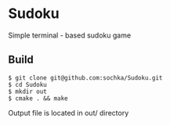 Sudoku
========

Simple terminal - based sudoku game

## Build
    $ git clone git@github.com:sochka/Sudoku.git
    $ cd Sudoku
    $ mkdir out
    $ cmake . && make

Output file is located in out/ directory